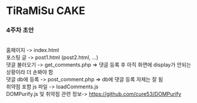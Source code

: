 # TiRaMiSu CAKE

### 4주차 초안
<br/>홈페이지 -> index.html
<br/>포스팅 글 -> post1.html (post2.html, ...)
<br/>댓글 불러오기 -> get_comments.php => 댓글 등록 후 아직 화면에 display가 안되는 상황이라 더 손봐야 함
<br/>댓글 db에 등록 -> post_comment.php => db에 댓글 등록 자체는 잘 됨
<br/>취약점 포함 js 파일 -> loadComments.js
<br/>DOMPurify.js 및 취약점 관련 정보-> https://github.com/cure53/DOMPurify

<br/>

